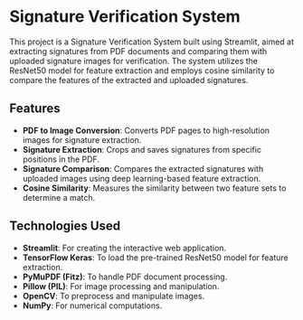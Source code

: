 # Signature Verification System

This project is a Signature Verification System built using Streamlit, aimed at extracting signatures from PDF documents and comparing them with uploaded signature images for verification. The system utilizes the ResNet50 model for feature extraction and employs cosine similarity to compare the features of the extracted and uploaded signatures.

## Features
- **PDF to Image Conversion**: Converts PDF pages to high-resolution images for signature extraction.
- **Signature Extraction**: Crops and saves signatures from specific positions in the PDF.
- **Signature Comparison**: Compares the extracted signatures with uploaded images using deep learning-based feature extraction.
- **Cosine Similarity**: Measures the similarity between two feature sets to determine a match.

## Technologies Used
- **Streamlit**: For creating the interactive web application.
- **TensorFlow Keras**: To load the pre-trained ResNet50 model for feature extraction.
- **PyMuPDF (Fitz)**: To handle PDF document processing.
- **Pillow (PIL)**: For image processing and manipulation.
- **OpenCV**: To preprocess and manipulate images.
- **NumPy**: For numerical computations.


